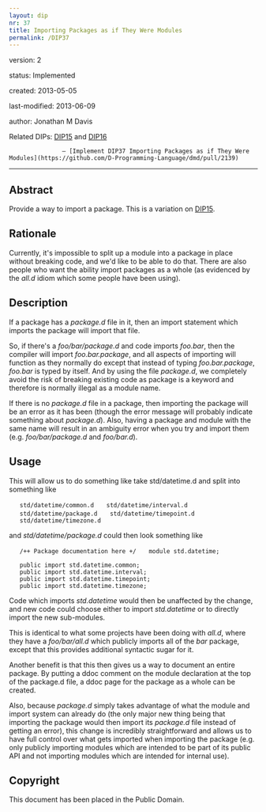 ```yaml
---
layout: dip
nr: 37
title: Importing Packages as if They Were Modules
permalink: /DIP37
---
```


version: 2

status: Implemented

created: 2013-05-05

last-modified: 2013-06-09

author: Jonathan M Davis

  Related DIPs:    [DIP15](DIP15 "wikilink") and [DIP16](DIP16 "wikilink")

                   
                   — [Implement DIP37 Importing Packages as if They Were Modules](https://github.com/D-Programming-Language/dmd/pull/2139)
  ------------------------------------------------------------------------------------------------------------------------------------------------------------------------------------------------------------------------------

Abstract
--------

Provide a way to import a package. This is a variation on
[DIP15](DIP15 "wikilink").

Rationale
---------

Currently, it's impossible to split up a module into a package in place
without breaking code, and we'd like to be able to do that. There are
also people who want the ability import packages as a whole (as
evidenced by the *all.d* idiom which some people have been using).

Description
-----------

If a package has a *package.d* file in it, then an import statement
which imports the package will import that file.

So, if there's a *foo/bar/package.d* and code imports *foo.bar*, then
the compiler will import *foo.bar.package*, and all aspects of importing
will function as they normally do except that instead of typing
*foo.bar.package*, *foo.bar* is typed by itself. And by using the file
*package.d*, we completely avoid the risk of breaking existing code as
package is a keyword and therefore is normally illegal as a module name.

If there is no *package.d* file in a package, then importing the package
will be an error as it has been (though the error message will probably
indicate something about *package.d*). Also, having a package and module
with the same name will result in an ambiguity error when you try and
import them (e.g. *foo/bar/package.d* and *foo/bar.d*).

Usage
-----

This will allow us to do something like take std/datetime.d and split
into something like

`   std/datetime/common.d`
`   std/datetime/interval.d`
`   std/datetime/package.d`
`   std/datetime/timepoint.d`
`   std/datetime/timezone.d`

and *std/datetime/package.d* could then look something like

`   /++ Package documentation here +/`
`   module std.datetime;`

`   public import std.datetime.common;`
`   public import std.datetime.interval;`
`   public import std.datetime.timepoint;`
`   public import std.datetime.timezone;`

Code which imports *std.datetime* would then be unaffected by the
change, and new code could choose either to import *std.datetime* or to
directly import the new sub-modules.

This is identical to what some projects have been doing with *all.d*,
where they have a *foo/bar/all.d* which publicly imports all of the
*bar* package, except that this provides additional syntactic sugar for
it.

Another benefit is that this then gives us a way to document an entire
package. By putting a ddoc comment on the module declaration at the top
of the package.d file, a ddoc page for the package as a whole can be
created.

Also, because *package.d* simply takes advantage of what the module and
import system can already do (the only major new thing being that
importing the package would then import its *package.d* file instead of
getting an error), this change is incredibly straightforward and allows
us to have full control over what gets imported when importing the
package (e.g. only publicly importing modules which are intended to be
part of its public API and not importing modules which are intended for
internal use).

Copyright
---------

This document has been placed in the Public Domain.
